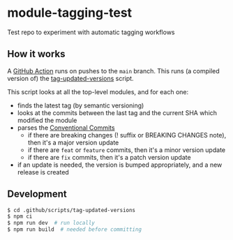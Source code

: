 # module-tagging-test
Test repo to experiment with automatic tagging workflows

## How it works

A [GitHub Action](.github/workflows/tag-updated-version.yml) runs on pushes to the `main` branch. This runs (a compiled version of) the [tag-updated-versions](.github/scripts/tag-updated-versions/index.ts) script.

This script looks at all the top-level modules, and for each one:
- finds the latest tag (by semantic versioning)
- looks at the commits between the last tag and the current SHA which modified the module
- parses the [Conventional Commits](https://www.conventionalcommits.org/en/v1.0.0/#summary)
  - if there are breaking changes (! suffix or BREAKING CHANGES note), then it's a major version update
  - if there are `feat` or `feature` commits, then it's a minor version update
  - if there are `fix` commits, then it's a patch version update
- if an update is needed, the version is bumped appropriately, and a new release is created

## Development

``` sh
$ cd .github/scripts/tag-updated-versions
$ npm ci
$ npm run dev  # run locally
$ npm run build  # needed before committing

```
